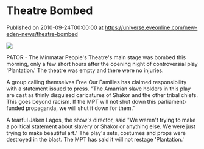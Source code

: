 # Theatre Bombed
Published on 2010-09-24T00:00:00 at https://universe.eveonline.com/new-eden-news/theatre-bombed

![](http://www.eve-mercury.net/images/mercurybanner.png)

PATOR - The Minmatar People's Theatre's main stage was bombed this morning, only a few short hours after the opening night of controversial play 'Plantation.' The theatre was empty and there were no injuries. 

A group calling themselves Free Our Families has claimed responsibility with a statement issued to press. "The Amarrian slave holders in this play are cast as thinly disguised caricatures of Shakor and the other tribal chiefs. This goes beyond racism. If the MPT will not shut down this parliament-funded propaganda, we will shut it down for them." 

A tearful Jaken Lagos, the show's director, said "We weren't trying to make a political statement about slavery or Shakor or anything else. We were just trying to make beautiful art." The play's sets, costumes and props were destroyed in the blast. The MPT has said it will not restage 'Plantation.'
